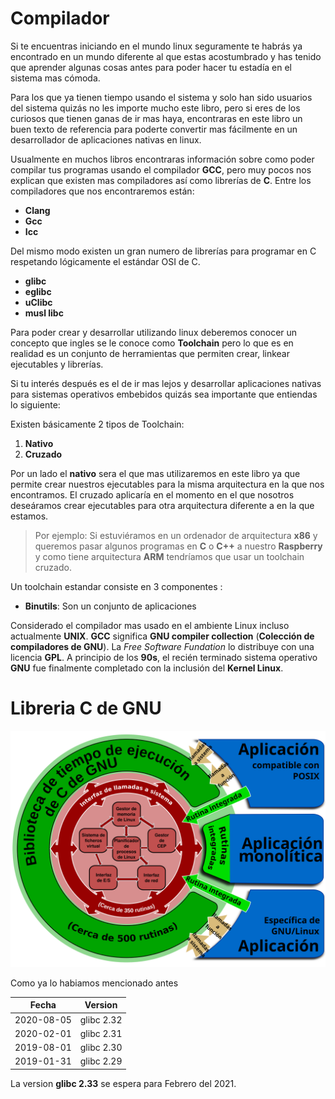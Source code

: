 # Compilador
Si te encuentras iniciando en el mundo linux seguramente te habrás ya encontrado en un mundo diferente al que estas acostumbrado y has tenido que aprender algunas cosas antes para poder hacer tu estadía en el sistema mas cómoda.

Para los que ya tienen tiempo usando el sistema y solo han sido usuarios del sistema quizás no les importe mucho este libro, pero si eres de los curiosos que tienen ganas de ir mas haya, encontraras en este libro un buen texto de referencia para poderte convertir mas fácilmente en un desarrollador de aplicaciones nativas en linux.

Usualmente en muchos libros encontraras información sobre como poder compilar tus programas usando el compilador **GCC**, pero muy pocos nos explican que existen mas compiladores así como librerías de **C**. Entre los compiladores que nos encontraremos están:

- **Clang**
- **Gcc**
- **Icc**

Del mismo modo existen un gran numero de librerías para programar en C respetando lógicamente el estándar OSI de C.

- **glibc**
- **eglibc**
- **uClibc**
- **musl libc**

Para poder crear y desarrollar utilizando linux deberemos conocer un concepto que ingles se le conoce como **Toolchain** pero lo que es en realidad es un conjunto de herramientas que permiten crear, linkear ejecutables y librerías.

Si tu interés después es el de ir mas lejos y desarrollar aplicaciones nativas para sistemas operativos embebidos quizás sea importante que entiendas lo siguiente:

Existen básicamente 2 tipos de Toolchain:

1. **Nativo**
2. **Cruzado**

Por un lado el **nativo** sera el que mas utilizaremos en este libro ya que permite crear nuestros ejecutables para la misma arquitectura en la que nos encontramos. El cruzado aplicaría en el momento en el que nosotros deseáramos crear ejecutables para otra arquitectura diferente a en la que estamos.

> Por ejemplo: Si estuviéramos en un ordenador de arquitectura **x86** y queremos pasar algunos programas en **C** o **C++** a nuestro **Raspberry** y como tiene arquitectura **ARM** tendríamos que usar un toolchain cruzado.

Un toolchain estandar consiste en 3 componentes :

- **Binutils**: Son un conjunto de aplicaciones 

Considerado el compilador mas usado en el ambiente Linux incluso actualmente **UNIX**. **GCC** significa **GNU compiler collection** (**Colección de compiladores de GNU**).
La *Free Software Fundation* lo distribuye con una licencia **GPL**. A principio de los **90s**, el recién terminado sistema operativo **GNU** fue finalmente completado con la inclusión del **Kernel Linux**.

# Libreria C de GNU

![Glibc](../Imagenes/Glibc.svg)

Como ya lo habiamos mencionado antes 

| Fecha      | Version    |
|------------|------------|
| 2020-08-05 | glibc 2.32 |
| 2020-02-01 | glibc 2.31 |
| 2019-08-01 | glibc 2.30 |
| 2019-01-31 | glibc 2.29 |

La version **glibc 2.33** se espera para Febrero del 2021.
